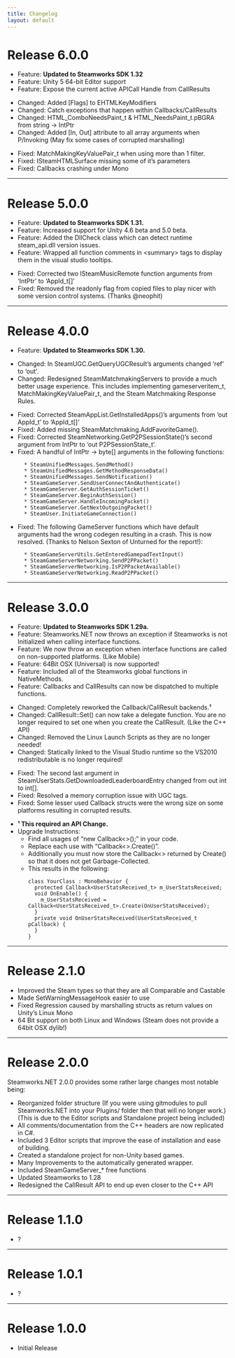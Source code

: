 ```yaml
---
title: Changelog
layout: default
---
```

<h1 id="release-600">Release 6.0.0</h1>
<ul>
  <li>Feature: <strong>Updated to Steamworks SDK 1.32</strong></li>
  <li>Feature: Unity 5 64-bit Editor support</li>
  <li>Feature: Expose the current active APICall Handle from CallResults</li>
</ul>
<ul>
  <li>Changed: Added [Flags] to EHTMLKeyModifiers</li>
  <li>Changed: Catch exceptions that happen within Callbacks/CallResults</li>
  <li>Changed: HTML_ComboNeedsPaint_t &amp; HTML_NeedsPaint_t.pBGRA from string -&gt; IntPtr</li>
  <li>Changed: Added [In, Out] attribute to all array arguments when P/Invoking (May fix some cases of corrupted marshalling)</li>
</ul>
<ul>
  <li>Fixed: MatchMakingKeyValuePair_t when using more than 1 filter.</li>
  <li>Fixed: ISteamHTMLSurface missing some of it’s parameters</li>
  <li>Fixed: Callbacks crashing under Mono</li>
</ul>
<hr />
<h1 id="release-500">Release 5.0.0</h1>
<ul>
  <li>Feature: <strong>Updated to Steamworks SDK 1.31.</strong></li>
  <li>Feature: Increased support for Unity 4.6 beta and 5.0 beta.</li>
  <li>Feature: Added the DllCheck class which can detect runtime steam_api.dll version issues.</li>
  <li>Feature: Wrapped all function comments in &lt;summary&gt; tags to display them in the visual studio tooltips.</li>
</ul>
<ul>
  <li>Fixed: Corrected two ISteamMusicRemote function arguments from ‘IntPtr’ to ‘AppId_t[]’</li>
  <li>Fixed: Removed the readonly flag from copied files to play nicer with some version control systems. (Thanks @neophit)</li>
</ul>
<hr />
<h1 id="release-400">Release 4.0.0</h1>
<ul>
  <li>Feature: <strong>Updated to Steamworks SDK 1.30.</strong></li>
</ul>
<ul>
  <li>Changed: In SteamUGC.GetQueryUGCResult’s arguments changed ‘ref’ to ‘out’.</li>
  <li>Changed: Redesigned SteamMatchmakingServers to provide a much better usage experience. This includes implementing gameserveritem_t, MatchMakingKeyValuePair_t, and the Steam Matchmaking Response Rules.</li>
</ul>
<ul>
  <li>Fixed: Corrected SteamAppList.GetInstalledApps()’s arguments from ‘out AppId_t’ to ‘AppId_t[]’</li>
  <li>Fixed: Added missing SteamMatchmaking.AddFavoriteGame().</li>
  <li>Fixed: Corrected SteamNetworking.GetP2PSessionState()’s second argument from IntPtr to ‘out P2PSessionState_t’.</li>
  <li>Fixed: A handful of IntPtr -&gt; byte[] arguments in the following functions:
    <pre><code>  * SteamUnifiedMessages.SendMethod()
  * SteamUnifiedMessages.GetMethodResponseData()
  * SteamUnifiedMessages.SendNotification()
  * SteamGameServer.SendUserConnectAndAuthenticate()
  * SteamGameServer.GetAuthSessionTicket()
  * SteamGameServer.BeginAuthSession()
  * SteamGameServer.HandleIncomingPacket()
  * SteamGameServer.GetNextOutgoingPacket()
  * SteamUser.InitiateGameConnection()</code></pre>
  </li>
  <li>Fixed: The following GameServer functions which have default arguments had the wrong codegen resulting in a crash. This is now resolved. (Thanks to Nelson Sexton of Unturned for the report!):
    <pre><code>  * SteamGameServerUtils.GetEnteredGamepadTextInput()
  * SteamGameServerNetworking.SendP2PPacket()
  * SteamGameServerNetworking.IsP2PPacketAvailable()
  * SteamGameServerNetworking.ReadP2PPacket()</code></pre>
  </li>
</ul>

<hr />
<h1 id="release-300">Release 3.0.0</h1>
<ul>
  <li>Feature: <strong>Updated to Steamworks SDK 1.29a.</strong></li>
  <li>Feature: Steamworks.NET now throws an exception if Steamworks is not Initialized when calling interface functions.</li>
  <li>Feature: We now throw an exception when interface functions are called on non-supported platforms. (Like Mobile)</li>
  <li>Feature: 64Bit OSX (Universal) is now supported!</li>
  <li>Feature: Included all of the Steamworks global functions in NativeMethods.</li>
  <li>Feature: Callbacks and CallResults can now be dispatched to multiple functions.</li>
</ul>
<ul>
  <li>Changed: Completely reworked the Callback/CallResult backends.<strong>¹</strong></li>
  <li>Changed: CallResult::Set() can now take a delegate function. You are no longer required to set one when you create the CallResult. (Like the C++ API)</li>
  <li>Changed: Removed the Linux Launch Scripts as they are no longer needed!</li>
  <li>Changed: Statically linked to the Visual Studio runtime so the VS2010 redistributable is no longer required!</li>
</ul>
<ul>
  <li>Fixed: The second last argument in SteamUserStats.GetDownloadedLeaderboardEntry changed from out int to int[].</li>
  <li>Fixed: Resolved a memory corruption issue with UGC tags.</li>
  <li>Fixed: Some lesser used Callback structs were the wrong size on some platforms resulting in corrupted results.</li>
</ul>
<ul>
<li><strong>¹ This required an API Change.</strong></li>
  <li>Upgrade Instructions:
    <ul>
      <li>Find all usages of “new Callback&lt;&gt;();” in your code.</li>
      <li>Replace each use with “Callback&lt;&gt;.Create()”.</li>
      <li>Additionally you must now store the Callback&lt;&gt; returned by Create() so that it does not get Garbage-Collected.</li>
      <li>
        This results in the following:
        <pre><code>class YourClass : MonoBehavior {
  protected Callback&lt;UserStatsReceived_t&gt; m_UserStatsReceived;
  void OnEnable() {
    m_UserStatsReceived = Callback&lt;UserStatsReceived_t&gt;.Create(OnUserStatsReceived);
  }
  private void OnUserStatsReceived(UserStatsReceived_t pCallback) {
  }
}</code></pre>
      </li>
    </ul>
  </li>
</ul>

<hr />
<h1 id="release-210">Release 2.1.0</h1>
<ul>
  <li>Improved the Steam types so that they are all Comparable and Castable</li>
  <li>Made SetWarningMessageHook easier to use</li>
  <li>Fixed Regression caused by marshalling structs as return values on Unity’s Linux Mono</li>
  <li>64 Bit support on both Linux and Windows (Steam does not provide a 64bit OSX dylib!)</li>
</ul>
<hr />
<h1 id="release-200">Release 2.0.0</h1>
<p>Steamworks.NET 2.0.0 provides some rather large changes most notable being:</p>
<ul>
  <li>Reorganized folder structure (If you were using gitmodules to pull Steamworks.NET into your Plugins/ folder then that will no longer work.) (This is due to the Editor scripts and Standalone project being included)</li>
  <li>All comments/documentation from the C++ headers are now replicated in C#.</li>
  <li>Included 3 Editor scripts that improve the ease of installation and ease of building.</li>
  <li>Created a standalone project for non-Unity based games.</li>
  <li>Many Improvements to the automatically generated wrapper.</li>
  <li>Included SteamGameServer_* free functions</li>
  <li>Updated Steamworks to 1.28</li>
  <li>Redesigned the CallResult API to end up even closer to the C++ API</li>
</ul>
<hr />
<h1 id="release-110">Release 1.1.0</h1>
<ul>
  <li>?</li>
</ul>
<hr />
<h1 id="release-101">Release 1.0.1</h1>
<ul>
  <li>?</li>
</ul>
<hr />
<h1 id="release-100">Release 1.0.0</h1>
<ul>
  <li>Initial Release</li>
</ul>